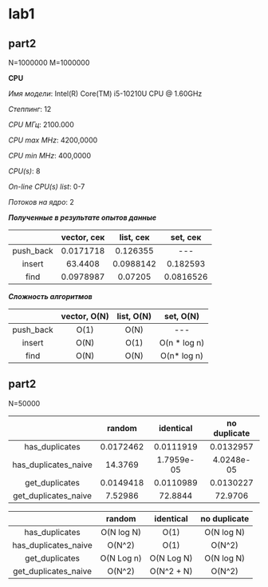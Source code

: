 # lab1
## part2
N=1000000
M=1000000

__CPU__

*Имя модели*:                      Intel(R) Core(TM) i5-10210U CPU @ 1.60GHz

*Степпинг*:                        12

*CPU МГц*:                         2100.000

*CPU max MHz*:                     4200,0000

*CPU min MHz*:                     400,0000

*CPU(s)*:                          8

*On-line CPU(s) list*:             0-7

*Потоков на ядро*:                 2

__*Полученные в результате опытов данные*__

|               | vector, сек   | list, сек     | set, сек       |
|:--------------:|:--------------:|:--------------:|:--------------:|
| push_back     | 0.0171718     | 0.126355      |      ---       |
| insert        | 63.4408       | 0.0988142     | 0.182593       |
| find          | 0.0978987     | 0.07205       | 0.0816526      |


__*Сложность алгоритмов*__

|               | vector, O(N)  | list, O(N)    | set, O(N)      |
|:--------------:|:--------------:|:--------------:|:--------------:|
| push_back     |      O(1)     |      O(N)     |      ---       |
| insert        |      O(N)     |      O(1)     |  O(n * log n)  |
| find          |      O(N)     |      O(N)     |  O(n* log n)    |


## part2

N=50000


|                      | random         | identical    | no duplicate      |
|:--------------------:|:--------------:|:--------------:|:--------------:|
| has_duplicates       |      0.0172462 |    0.0111919   |  0.0132957    |
| has_duplicates_naive |      14.3769   |    1.7959e-05  |  4.0248e-05   |
| get_duplicates       |      0.0149418 |    0.0110989   |  0.0130227    |
| get_duplicates_naive |      7.52986   |    72.8844     |  72.9706      |

|                      | random         | identical    | no duplicate      |
|:--------------------:|:--------------:|:--------------:|:--------------:|
| has_duplicates       |    O(N log N)  |      O(1)    |      O(N log N)   |
| has_duplicates_naive |      O(N^2)    |      O(1)    |      O(N^2)       |
| get_duplicates       |    O(N Log n)  |  O(N Log N)  |      O(N log N)         |
| get_duplicates_naive |      O(N^2)    |  O(N^2 + N)  |      O(N^2)       |